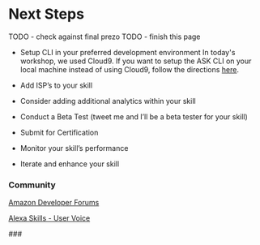 # Next Steps

TODO - check against final prezo
TODO - finish this page

* Setup CLI in your preferred development environment
In today's workshop, we used Cloud9.   If you want to setup the ASK CLI on your local machine instead of using Cloud9, follow the directions [here](https://alexa.design/cli). 

* Add ISP’s to your skill
* Consider adding additional analytics within your skill
* Conduct a Beta Test (tweet me and I’ll be a beta tester for your skill)
* Submit for Certification
* Monitor your skill’s performance
* Iterate and enhance your skill

### Community
[Amazon Developer Forums](https://forums.developer.amazon.com/spaces/165/index.html)

[Alexa Skills - User Voice](https://alexa.uservoice.com)

\###